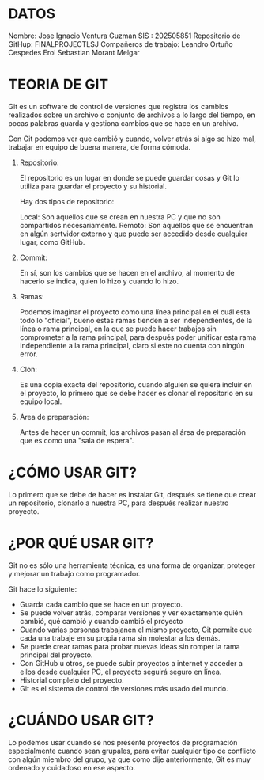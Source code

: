 # DATOS 
   Nombre: Jose Ignacio Ventura Guzman
   SIS : 202505851
   Repositorio de GitHup: FINALPROJECTLSJ
   Compañeros de trabajo: Leandro Ortuño Cespedes 
                          Erol Sebastian Morant Melgar
# TEORIA DE GIT

   Git es un software de control de versiones que registra los cambios realizados sobre un archivo o conjunto de 
   archivos a lo largo del tiempo, en pocas palabras guarda y gestiona cambios que se hace en un archivo.
 
   Con Git podemos ver que cambió y cuando, volver atrás si algo se hizo mal, trabajar en equipo de buena manera, de
   forma cómoda.

   1. Repositorio:

      El repositorio es un lugar en donde se puede guardar cosas y Git lo utiliza para guardar el proyecto y su 
      historial.

      Hay dos tipos de repositorio:

      Local: Son aquellos que se crean en nuestra PC y que no son compartidos necesariamente.
      Remoto: Son aquellos que se encuentran en algún sertvidor externo y que puede ser accedido desde cualquier
              lugar, como GitHub.

   2. Commit:

      En sí, son los cambios que se hacen en el archivo, al momento de hacerlo se indica, quien lo hizo y cuando 
      lo hizo.

   3. Ramas:

      Podemos imaginar el proyecto como una línea principal en el cuál esta todo lo "oficial", bueno estas ramas
      tienden a ser independientes, de la línea o rama principal, en la que se puede hacer trabajos sin comprometer
      a la rama principal, para después poder unificar esta rama independiente a la rama principal, claro si este 
      no cuenta con ningún error.

   4. Clon:

      Es una copia exacta del repositorio, cuando alguien se quiera incluir en el proyecto, lo primero que se debe 
      hacer es clonar el repositorio en su equipo local.

   5. Área de preparación:

      Antes de hacer un commit, los archivos pasan al área de preparación que es como una "sala de espera".

# ¿CÓMO USAR GIT?

  Lo primero que se debe de hacer es instalar Git, después se tiene que crear un repositorio, clonarlo a nuestra
  PC, para después realizar nuestro proyecto.

# ¿POR QUÉ USAR GIT?

  Git no es sólo una herramienta técnica, es una forma de organizar, proteger y mejorar un trabajo como programador.

  Git hace lo siguiente:

  - Guarda cada cambio que se hace en un proyecto.
  - Se puede volver atrás, comparar versiones y ver exactamente quién cambió, qué cambió y cuando cambió el proyecto
  - Cuando varias personas trabajanen el mismo proyecto, Git permite que cada una trabaje en su propia rama sin 
    molestar a los demás.
  - Se puede crear ramas para probar nuevas ideas sin romper la rama principal del proyecto.
  - Con GitHub u otros, se puede subir proyectos a internet y acceder a ellos desde cualquier PC, el proyecto 
    seguirá seguro en línea.
  - Historial completo del proyecto.
  - Git es el sistema de control de versiones más usado del mundo.

# ¿CUÁNDO USAR GIT?

  Lo podemos usar cuando se nos presente proyectos de programación especialmente cuando sean grupales, para evitar
  cualquier tipo de conflicto con algún miembro del grupo, ya que como dije anteriormente, Git es muy ordenado y 
  cuidadoso en ese aspecto.
